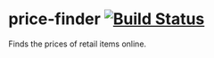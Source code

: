 # price-finder [![Build Status](https://travis-ci.org/dylants/price-finder.svg)](https://travis-ci.org/dylants/price-finder) #

Finds the prices of retail items online.

